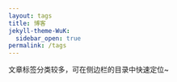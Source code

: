 ```yaml
---
layout: tags
title: 博客
jekyll-theme-WuK:
  sidebar_open: true
permalink: /tags
---
```


文章标签分类较多，可在侧边栏的目录中快速定位~
